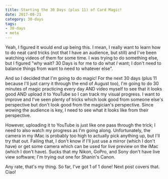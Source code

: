 ```yaml
---
title: Starting the 30 Days (plus 11) of Card Magic!
date: 2017-08-21
category: 30-days
tags:
- 30-days
- meta
---
```

<p>Yeah, I figured it would end up being this. I mean, I really want to learn how to do neat card tricks (not that I have an audience, but still) and I've been watching videos of them for some time. I was trying to do something else, but I figured "why wait? 30 Days is for me to do what <em>I</em> want; I don't need to balance things from want to need to whatever else".</p>
<p>And so I decided that I'm going to do magic! For the next 30 days (plus 11 because I'll just carry it through the end of August too), I'm going to do 30 minutes of magic practicing every day AND video myself to see that it looks good AND upload it to YouTube so I can track my visual progress. I want to improve and I've seen plenty of tricks which look good from someone else's perspective but don't look good from the magician's perspective. Since wowing the audience is key, I need to see what it looks like from their perspective.</p>
<p>However, uploading it to YouTube is just like one pass through the trick; I need to also watch my progress as I'm going along. Unfortunately, the camera in my iMac is probably too high to actually pick anything up, but I'll try that out. Failing that, I don't know if I'll just use a mirror (which I don't have) or get some camera which can be used for live preview on the iMac (which I don't have). Sucks that my Nikon, GoPro, and Sony don't have live view software; I'm trying out one for Shanin's Canon.</p>
<p>Any rate, that's my thing. So far, I've got 1 of 1 done! Next post covers that. Ciao!</p>
